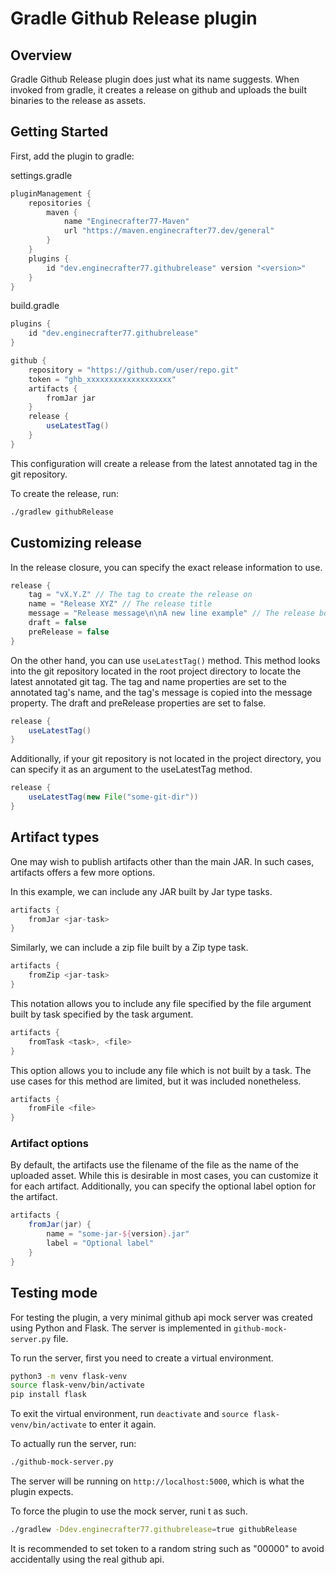 # Gradle Github Release plugin

## Overview
Gradle Github Release plugin does just what its
name suggests. When invoked from gradle, it creates
a release on github and uploads the built binaries
to the release as assets.

## Getting Started

First, add the plugin to gradle:

settings.gradle
```groovy
pluginManagement {
	repositories {
		maven {
			name "Enginecrafter77-Maven"
			url "https://maven.enginecrafter77.dev/general"
		}
	}
	plugins {
		id "dev.enginecrafter77.githubrelease" version "<version>"
	}
}
```

build.gradle
```groovy
plugins {
	id "dev.enginecrafter77.githubrelease"
}

github {
	repository = "https://github.com/user/repo.git"
	token = "ghb_xxxxxxxxxxxxxxxxxxx"
	artifacts {
		fromJar jar
	}
	release {
		useLatestTag()
	}
}
```

This configuration will create a release from
the latest annotated tag in the git repository.

To create the release, run:
```bash
./gradlew githubRelease
```

## Customizing release
In the release closure, you can specify the exact
release information to use.

```groovy
release {
	tag = "vX.Y.Z" // The tag to create the release on
	name = "Release XYZ" // The release title
	message = "Release message\n\nA new line example" // The release body
	draft = false
	preRelease = false
}
```

On the other hand, you can use `useLatestTag()` method.
This method looks into the git repository located in the root project directory
to locate the latest annotated git tag. The tag and name
properties are set to the annotated tag's name, and the
tag's message is copied into the message property.
The draft and preRelease properties are set to false.
```groovy
release {
	useLatestTag()
}
```

Additionally, if your git repository is not located
in the project directory, you can specify it as an
argument to the useLatestTag method.
```groovy
release {
	useLatestTag(new File("some-git-dir"))
}
```

## Artifact types
One may wish to publish artifacts other than the main JAR.
In such cases, artifacts offers a few more options.

In this example, we can include any JAR built by Jar type tasks.
```groovy
artifacts {
	fromJar <jar-task>
}
```

Similarly, we can include a zip file built by a Zip type task.
```groovy
artifacts {
	fromZip <jar-task>
}
```

This notation allows you to include any file specified
by the file argument built by task specified by the task argument.
```groovy
artifacts {
	fromTask <task>, <file>
}
```

This option allows you to include any file which is not built by a task.
The use cases for this method are limited, but it was included nonetheless.
```groovy
artifacts {
	fromFile <file>
}
```

### Artifact options
By default, the artifacts use the filename of
the file as the name of the uploaded asset. While
this is desirable in most cases, you can customize
it for each artifact. Additionally, you can specify
the optional label option for the artifact.

```groovy
artifacts {
	fromJar(jar) {
		name = "some-jar-${version}.jar"
		label = "Optional label"
	}
}
```

## Testing mode
For testing the plugin, a very minimal github api mock
server was created using Python and Flask. The server
is implemented in `github-mock-server.py` file.

To run the server, first you need to create a virtual environment.
```bash
python3 -m venv flask-venv
source flask-venv/bin/activate
pip install flask
```

To exit the virtual environment, run `deactivate` and `source flask-venv/bin/activate` to enter it again.

To actually run the server, run:
```bash
./github-mock-server.py
```

The server will be running on `http://localhost:5000`, which is what the plugin expects.

To force the plugin to use the mock server, runi t as such.
```bash
./gradlew -Ddev.enginecrafter77.githubrelease=true githubRelease
```

It is recommended to set token to a random string
such as "00000" to avoid accidentally using the real github api.
